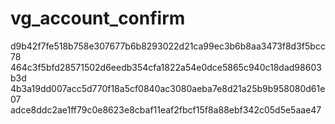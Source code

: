 # vg_account_confirm
d9b42f7fe518b758e307677b6b8293022d21ca99ec3b6b8aa3473f8d3f5bcc78
464c3f5bfd28571502d6eedb354cfa1822a54e0dce5865c940c18dad98603b3d
4b3a19dd007acc5d770f18a5cf0840ac3080aeba7e8d21a25b9b958080d61e07
adce8ddc2ae1ff79c0e8623e8cbaf11eaf2fbcf15f8a88ebf342c05d5e5aae47
